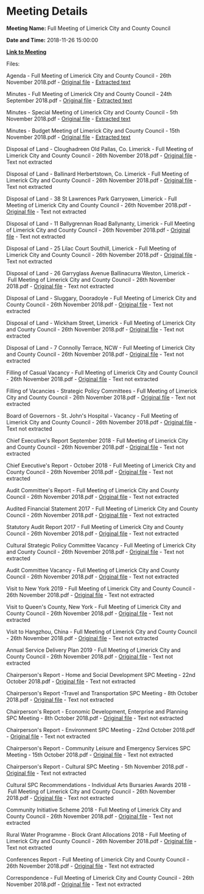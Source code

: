 # Meeting Details

**Meeting Name:** Full Meeting of Limerick City and County Council

**Date and Time:** 2018-11-26 15:00:00

**[Link to Meeting](https://www.limerick.ie/council/whats-on/full-meeting-limerick-city-and-county-council-25)**

Files: 

Agenda - Full Meeting of Limerick City and County Council - 26th November 2018.pdf - [Original file](https://www.limerick.ie/sites/default/files/media/documents/2018-11/00%20Agenda%20Ordinary%20Meeting%20261118.pdf) - [Extracted text](./Agenda%20-%C2%A0Full%20Meeting%20of%20Limerick%20City%20and%20County%20Council%20-%2026th%20November%202018.md)

Minutes - Full Meeting of Limerick City and County Council - 24th September 2018.pdf - [Original file](https://www.limerick.ie/sites/default/files/media/documents/2018-11/01%20%28a%29%20Minutes%20Ordinary%20Meeting%20240918.pdf) - [Extracted text](./Minutes%20-%C2%A0Full%20Meeting%20of%20Limerick%20City%20and%20County%20Council%20-%2024th%20September%202018.md)

Minutes - Special Meeting of Limerick City and County Council - 5th November 2018.pdf - [Original file](https://www.limerick.ie/sites/default/files/media/documents/2018-11/01%20%28b%29%20Minutes%20Special%20Meeting%20051118.pdf) - [Extracted text](./Minutes%20-%20Special%C2%A0Meeting%20of%20Limerick%20City%20and%20County%20Council%20-%205th%20November%202018.md)

Minutes - Budget Meeting of Limerick City and County Council - 15th November 2018.pdf - [Original file](https://www.limerick.ie/sites/default/files/media/documents/2018-11/01%20%28c%29%20Minutes%20%20Budget%20Meeting%20151118.pdf) - [Extracted text](./Minutes%20-%20Budget%20Meeting%C2%A0of%20Limerick%20City%20and%20County%20Council%20-%2015th%20November%202018.md)

Disposal of Land - Cloughadreen Old Pallas, Co. Limerick - Full Meeting of Limerick City and County Council - 26th November 2018.pdf - [Original file](https://www.limerick.ie/sites/default/files/media/documents/2018-11/02%20%28a%29%20Disposal%20of%20Land%20-%20Cloughadreen%20Old%20Pallas%2C%20Co.%20Limerick.pdf) - Text not extracted

Disposal of Land - Ballinard Herbertstown, Co. Limerick - Full Meeting of Limerick City and County Council - 26th November 2018.pdf - [Original file](https://www.limerick.ie/sites/default/files/media/documents/2018-11/02%20%28b%29%20Disposal%20of%20Land%20-%20Ballinard%20Herbertstown%2C%20Co.%20Limerick.pdf) - Text not extracted

Disposal of Land - 38 St Lawrences Park Garryowen, Limerick - Full Meeting of Limerick City and County Council - 26th November 2018.pdf - [Original file](https://www.limerick.ie/sites/default/files/media/documents/2018-11/02%20%28c%29%20Disposal%20of%20Land%20-%2038%20St%20Lawrences%20Park%20Garryowen%2C%20Limerick.pdf) - Text not extracted

Disposal of Land - 11 Ballygrennan Road Ballynanty, Limerick - Full Meeting of Limerick City and County Council - 26th November 2018.pdf - [Original file](https://www.limerick.ie/sites/default/files/media/documents/2018-11/02%20%28d%29%20Disposal%20of%20Land%20-%2011%20Ballygrennan%20Road%20Ballynanty%2C%20Limerick.pdf) - Text not extracted

Disposal of Land - 25 Lilac Court Southill, Limerick - Full Meeting of Limerick City and County Council - 26th November 2018.pdf - [Original file](https://www.limerick.ie/sites/default/files/media/documents/2018-11/02%20%28e%29%20Disposal%20of%20Land%20-%2025%20Lilac%20Court%20Southill%2C%20Limerick.pdf) - Text not extracted

Disposal of Land - 26 Garryglass Avenue Ballinacurra Weston, Limerick - Full Meeting of Limerick City and County Council - 26th November 2018.pdf - [Original file](https://www.limerick.ie/sites/default/files/media/documents/2018-11/02%20%28f%29%20Disposal%20of%20Land%20-%2026%20Garryglass%20Avenue%20Ballinacurra%20Weston%2C%20Limerick.pdf) - Text not extracted

Disposal of Land - Sluggary, Dooradoyle - Full Meeting of Limerick City and County Council - 26th November 2018.pdf - [Original file](https://www.limerick.ie/sites/default/files/media/documents/2018-11/02%20%28g%29%20Disposal%20of%20Land%20-%20Sluggary%2C%20Dooradoyle.pdf) - Text not extracted

Disposal of Land - Wickham Street, Limerick - Full Meeting of Limerick City and County Council - 26th November 2018.pdf - [Original file](https://www.limerick.ie/sites/default/files/media/documents/2018-11/02%20%28h%29%20Disposal%20of%20Land%20-%20Wickham%20Street%2C%20Limerick.pdf) - Text not extracted

Disposal of Land - 7 Connolly Terrace, NCW - Full Meeting of Limerick City and County Council - 26th November 2018.pdf - [Original file](https://www.limerick.ie/sites/default/files/media/documents/2018-11/02%20%28i%29%20Disposal%20of%20Land%20-%207%20Connolly%20Terrace%2C%20NCW.pdf) - Text not extracted

Filling of Casual Vacancy - Full Meeting of Limerick City and County Council - 26th November 2018.pdf - [Original file](https://www.limerick.ie/sites/default/files/media/documents/2018-11/03%20%28a%29%20Filling%20of%20Casual%20Vacancy.pdf) - Text not extracted

Filling of Vacancies - Strategic Policy Committees - Full Meeting of Limerick City and County Council - 26th November 2018.pdf - [Original file](https://www.limerick.ie/sites/default/files/media/documents/2018-11/03%20%28b%29%20%28i%29%20and%20%28ii%29%20Filling%20of%20Vacancies%20-%20Strategic%20Policy%20Committees.pdf) - Text not extracted

Board of Governors - St. John's Hospital - Vacancy - Full Meeting of Limerick City and County Council - 26th November 2018.pdf - [Original file](https://www.limerick.ie/sites/default/files/media/documents/2018-11/03%20%28b%29%20%28iii%29%20Board%20of%20Governors%20-%20St.%20John%27s%20Hospital%20-%20Vacancy.pdf) - Text not extracted

Chief Executive's Report September 2018 - Full Meeting of Limerick City and County Council - 26th November 2018.pdf - [Original file](https://www.limerick.ie/sites/default/files/media/documents/2018-11/03%20%28c%29%20%28i%29%20Chief%20Executive%27s%20Report%20September%202018.pdf) - Text not extracted

Chief Executive's Report - October 2018 - Full Meeting of Limerick City and County Council - 26th November 2018.pdf - [Original file](https://www.limerick.ie/sites/default/files/media/documents/2018-11/03%20%28c%29%20%28ii%29%20Chief%20Executive%27s%20Report%20-%20October%202018.pdf) - Text not extracted

Audit Committee's Report - Full Meeting of Limerick City and County Council - 26th November 2018.pdf - [Original file](https://www.limerick.ie/sites/default/files/media/documents/2018-11/03%20%28e%29%20%28i%29%20Audit%20Committee%27s%20Report.pdf) - Text not extracted

Audited Financial Statement 2017 - Full Meeting of Limerick City and County Council - 26th November 2018.pdf - [Original file](https://www.limerick.ie/sites/default/files/media/documents/2018-11/03%20%28e%29%20%28ii%29%20Audited%20Financial%20Statement%202017.pdf) - Text not extracted

Statutory Audit Report 2017 - Full Meeting of Limerick City and County Council - 26th November 2018.pdf - [Original file](https://www.limerick.ie/sites/default/files/media/documents/2018-11/03%20%28e%29%20%28iii%29%20Statutory%20Audit%20Report%202017.pdf) - Text not extracted

Cultural Strategic Policy Committee Vacancy - Full Meeting of Limerick City and County Council - 26th November 2018.pdf - [Original file](https://www.limerick.ie/sites/default/files/media/documents/2018-11/03%20%28f%29%20Cultural%20Strategic%20Policy%20Committee%20Vacancy%20%281%29.pdf) - Text not extracted

Audit Committee Vacancy - Full Meeting of Limerick City and County Council - 26th November 2018.pdf - [Original file](https://www.limerick.ie/sites/default/files/media/documents/2018-11/03%20%28g%29%20Audit%20Committee%20Vacancy.pdf) - Text not extracted

Visit to New York 2019 - Full Meeting of Limerick City and County Council - 26th November 2018.pdf - [Original file](https://www.limerick.ie/sites/default/files/media/documents/2018-11/03%20%28h%29%20%28i%29%20Visit%20to%20New%20York%202019.pdf) - Text not extracted

Visit to Queen's County, New York - Full Meeting of Limerick City and County Council - 26th November 2018.pdf - [Original file](https://www.limerick.ie/sites/default/files/media/documents/2018-11/03%20%28h%29%20%28ii%29%20Visit%20to%20Queen%27s%20County%2C%20New%20York.pdf) - Text not extracted

Visit to Hangzhou, China - Full Meeting of Limerick City and County Council - 26th November 2018.pdf - [Original file](https://www.limerick.ie/sites/default/files/media/documents/2018-11/03%20%28h%29%20%28iii%29%20Visit%20to%20Hangzhou%2C%20China.pdf) - Text not extracted

Annual Service Delivery Plan 2019 - Full Meeting of Limerick City and County Council - 26th November 2018.pdf - [Original file](https://www.limerick.ie/sites/default/files/media/documents/2018-11/03%20%28j%29%20Annual%20Service%20Delivery%20Plan%202019.pdf) - Text not extracted

Chairperson's Report - Home and Social Development SPC Meeting - 22nd October 2018.pdf - [Original file](https://www.limerick.ie/sites/default/files/media/documents/2018-11/03%20%28k%29%20%28i%29%20Chairperson%27s%20Report%20-%20Home%20and%20Social%20Development%20SPC%20Meeting%20221018.pdf) - Text not extracted

Chairperson's Report -Travel and Transportation SPC Meeting - 8th October 2018.pdf - [Original file](https://www.limerick.ie/sites/default/files/media/documents/2018-11/03%20%28k%29%20%28ii%29%20Chairperson%27s%20report%20-Travel%20and%20Transportation%20SPC%20Meeting%20081018.pdf) - Text not extracted

Chairperson's Report - Economic Development, Enterprise and Planning SPC Meeting - 8th October 2018.pdf - [Original file](https://www.limerick.ie/sites/default/files/media/documents/2018-11/03%20%28k%29%20%28iii%29%20Chairperson%27s%20Report%20-%20Economic%20Development%2C%20Enterprise%20and%20Planning%20SPC%20Meeting%20081018.pdf) - Text not extracted

Chairperson's Report - Environment SPC Meeting - 22nd October 2018.pdf - [Original file](https://www.limerick.ie/sites/default/files/media/documents/2018-11/03%20%28k%29%20%28iv%29%20Chairperson%27s%20Report%20-%20Environment%20SPC%20Meeting%20221018.pdf) - Text not extracted

Chairperson's Report - Community Leisure and Emergency Services SPC Meeting - 15th October 2018.pdf - [Original file](https://www.limerick.ie/sites/default/files/media/documents/2018-11/03%20%28k%29%20%28v%29%20Chairperson%27s%20Report%20-%20Community%20Leisure%20and%20Emergency%20Services%20SPC%20Meeting%20151018.pdf) - Text not extracted

Chairperson's Report - Cultural SPC Meeting - 5th November 2018.pdf - [Original file](https://www.limerick.ie/sites/default/files/media/documents/2018-11/03%20%28k%29%20%28vi%29%20%28i%29%20Chairperson%27s%20Report%20Cultural%20SPC%20Meeting%20051118.pdf) - Text not extracted

Cultural SPC Recommendations - Individual Arts Bursaries Awards 2018 - Full Meeting of Limerick City and County Council - 26th November 2018.pdf - [Original file](https://www.limerick.ie/sites/default/files/media/documents/2018-11/03%20%28k%29%20%28vi%29%20%28ii%29%20Cultural%20SPC%20Recommendations%20-%20Individual%20Arts%20Bursaries%20Awards%202018.pdf) - Text not extracted

Community Initiative Scheme 2018 - Full Meeting of Limerick City and County Council - 26th November 2018.pdf - [Original file](https://www.limerick.ie/sites/default/files/media/documents/2018-11/04%20Community%20Initiative%20Scheme%202018.pdf) - Text not extracted

Rural Water Programme - Block Grant Allocations 2018 - Full Meeting of Limerick City and County Council - 26th November 2018.pdf - [Original file](https://www.limerick.ie/sites/default/files/media/documents/2018-11/05%20Rural%20Water%20Programme%20-%20Block%20Grant%20Allocations%202018.pdf) - Text not extracted

Conferences Report - Full Meeting of Limerick City and County Council - 26th November 2018.pdf - [Original file](https://www.limerick.ie/sites/default/files/media/documents/2018-11/06%20%28ii%29%20Conferences%20Report.pdf) - Text not extracted

Correspondence - Full Meeting of Limerick City and County Council - 26th November 2018.pdf - [Original file](https://www.limerick.ie/sites/default/files/media/documents/2019-07/18%20Correspondence.pdf) - Text not extracted

